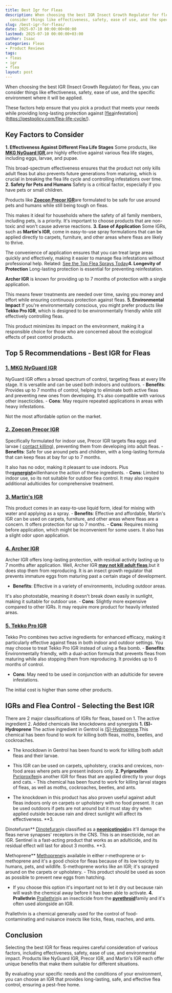 ```yaml
---
title: Best Igr for Fleas
description: When choosing the best IGR Insect Growth Regulator for fleas, you can
  consider things like effectiveness, safety, ease of use, and the specific environment...
slug: /best-igr-for-fleas/
date: 2025-07-10 00:00:00+00:00
lastmod: 2025-07-10 00:00:00+03:00
author: Isaac
categories: Fleas
- Product Reviews
tags:
- fleas
- igr
- flea
layout: post
---
```

When choosing the best IGR (Insect Growth Regulator) for fleas, you can consider things like effectiveness, safety, ease of use, and the specific environment where it will be applied.

These factors help ensure that you pick a product that meets your needs while providing long-lasting protection against [[flea](https://pestpolicy.com/best-flea-carpet-powder/)infestation](https://pestpolicy.com/flea-life-cycle/).

##  Key Factors to Consider

**1. Effectiveness Against Different Flea Life Stages** Some products, like [**MKG NyGuard IGR**](https://www.amazon.com/dp/B00C2R54QY/?tag=p-policy-20),are highly effective against various flea life stages, including eggs, larvae, and pupae.

This broad-spectrum effectiveness ensures that the product not only kills adult fleas but also prevents future generations from maturing, which is crucial in breaking the flea life cycle and controlling infestations over time. **2. Safety for Pets and Humans** Safety is a critical factor, especially if you have pets or small children.

Products like [**Zoecon Precor IGR**](https://www.amazon.com/dp/B00ECIMRV6/?tag=p-policy-20)are formulated to be safe for use around pets and humans while still being tough on fleas.

This makes it ideal for households where the safety of all family members, including pets, is a priority. It's important to choose products that are non-toxic and won't cause adverse reactions. **3. Ease of Application** Some IGRs, such as **Martin's IGR**, come in easy-to-use spray formulations that can be applied directly to carpets, furniture, and other areas where fleas are likely to thrive.

The convenience of application ensures that you can treat large areas quickly and effectively, making it easier to manage flea infestations without professional help. Related: [See the Top Flea Sprays Today](https://pestpolicy.com/best-flea-spray-for-home/)**4. Longevity of Protection** Long-lasting protection is essential for preventing reinfestation.

**Archer IGR** is known for providing up to 7 months of protection with a single application.

This means fewer treatments are needed over time, saving you money and effort while ensuring continuous protection against fleas. **5. Environmental Impact** If you're environmentally conscious, you might prefer products like **Tekko Pro IGR**, which is designed to be environmentally friendly while still effectively controlling fleas.

This product minimizes its impact on the environment, making it a responsible choice for those who are concerned about the ecological effects of pest control products.

##  Top 5 Recommendations - Best IGR for Fleas

###  [**1. MKG NyGuard IGR**](https://www.amazon.com/dp/B00C2R54QY/?tag=p-policy-20)

NyGuard IGR offers a broad spectrum of control, targeting fleas at every life stage. It is versatile and can be used both indoors and outdoors. - **Benefits**: Provides up to 7 months of control, helping to eliminate both active fleas and preventing new ones from developing. It's also compatible with various other insecticides. - **Cons**: May require repeated applications in areas with heavy infestations.

Not the most affordable option on the market.

###  [**2. Zoecon Precor IGR**](https://www.amazon.com/dp/B00ECIMRV6/?tag=p-policy-20)

Specifically formulated for indoor use, Precor IGR targets flea eggs and larvae ( [contact killing](https://pestpolicy.com/what-kills-fleas-on-contact/)), preventing them from developing into adult fleas. - **Benefits**: Safe for use around pets and children, with a long-lasting formula that can keep fleas at bay for up to 7 months.

It also has no odor, making it pleasant to use indoors. Plus the[**synergist**](http://www.npic.orst.edu/ingred/ptype/synergist.html)willenhance the action of these ingredients. - **Cons**: Limited to indoor use, so its not suitable for outdoor flea control. It may also require additional adulticides for comprehensive treatment.

###  [**3. Martin's IGR**](https://www.amazon.com/dp/B0024E5YE2/?tag=p-policy-20)

This product comes in an easy-to-use liquid form, ideal for mixing with water and applying as a spray. - **Benefits**: Effective and affordable, Martin's IGR can be used on carpets, furniture, and other areas where fleas are a concern. It offers protection for up to 7 months. - **Cons**: Requires mixing before application, which might be inconvenient for some users. It also has a slight odor upon application.

###  [**4. Archer IGR**](https://www.amazon.com/dp/B004H0I1HI/?tag=p-policy-20)

Archer IGR offers long-lasting protection, with residual activity lasting up to 7 months after application. Well, Archer IGR [**may not kill adult fleas**](https://www.epa.gov/pesticide-labels/introduction-pesticide-labels),but it does stop them from reproducing. It is an insect growth regulator that prevents immature eggs from maturing past a certain stage of development.

- **Benefits**: Effective in a variety of environments, including outdoor areas.

It's also photostable, meaning it doesn't break down easily in sunlight, making it suitable for outdoor use. - **Cons**: Slightly more expensive compared to other IGRs. It may require more product for heavily infested areas.

###  [**5. Tekko Pro IGR**](https://www.amazon.com/dp/B00RW197XG/?tag=p-policy-20)

Tekko Pro combines two active ingredients for enhanced efficacy, making it particularly effective against fleas in both indoor and outdoor settings. You may choose to treat Tekko Pro IGR instead of using a flea bomb. - **Benefits**: Environmentally friendly, with a dual-action formula that prevents fleas from maturing while also stopping them from reproducing. It provides up to 6 months of control.

- **Cons**: May need to be used in conjunction with an adulticide for severe infestations.

The initial cost is higher than some other products.

##  IGRs and Flea Control - Selecting the Best IGR

There are 2 major classifications of IGRs for fleas, based on 1. The active ingredient 2. Added chemicals like knockdowns and synergists **1. (S)-Hydroprene** The active ingredient in Gentrol is [(S)-Hydroprene](http://npic.orst.edu/factsheets/hydropregen.pdf).This chemical has been found to work for killing both fleas, moths, beetles, and cockroaches.

- The knockdown in Gentrol has been found to work for killing both adult fleas and their larvae.

- This IGR can be used on carpets, upholstery, cracks and crevices, non-food areas where pets are present indoors only. **2. Pyriproxifen** [Pyriproxifen](http://npic.orst.edu/factsheets/pyriprogen.html)is another IGR for fleas that are applied directly to your dogs and cats. - This chemical has been found to work for killing larval stages of fleas, as well as moths, cockroaches, beetles, and ants.

- The knockdown in this product has also proven useful against adult fleas indoors only on carpets or upholstery with no food present. It can be used outdoors if pets are not around but it must stay dry when applied outside because rain and direct sunlight will affect its effectiveness. **3.

Dinotefuran** [Dinotefuran](http://ipm.ucanr.edu/TOOLS/PNAI/pnaishow.php?id=29)is classified as a [**neonicotinoid**](https://citybugs.tamu.edu/factsheets/ipm/what-is-a-neonicotinoid/)as it'll damage the fleas nerve synapses' receptors in the CNS. This is an insecticide, not an IGR. Sentinel is a fast-acting product that works as an adulticide, and its residual effect will last for about 3 months. **3.

Methoprene** [Methoprene](http://npic.orst.edu/factsheets/methogen.html)is available in either r-methoprene or s-methoprene and it's a good choice for fleas because of its low toxicity to humans, pets, and wildlife. S-methoprene works like an IGR; it's sprayed around on the carpets or upholstery. - This product should be used as soon as possible to prevent new eggs from hatching.

- If you choose this option it's important not to let it dry out because rain will wash the chemical away before it has been able to activate. **4. Prallethrin** [Prallethrin](https://www.law.cornell.edu/cfr/text/40/180.545)is an insecticide from the [**pyrethroid**](http://www.npic.orst.edu/factsheets/pyrethrins.pdf)family and it's often used alongside an IGR.

Prallethrin is a chemical generally used for the control of food-contaminating and nuisance insects like ticks, fleas, roaches, and ants.

##  Conclusion

Selecting the best IGR for fleas requires careful consideration of various factors, including effectiveness, safety, ease of use, and environmental impact. Products like NyGuard IGR, Precor IGR, and Martin's IGR each offer unique benefits that make them suitable for different situations.

By evaluating your specific needs and the conditions of your environment, you can choose an IGR that provides long-lasting, safe, and effective flea control, ensuring a pest-free home.